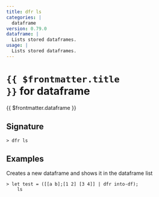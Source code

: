 ```yaml
---
title: dfr ls
categories: |
  dataframe
version: 0.79.0
dataframe: |
  Lists stored dataframes.
usage: |
  Lists stored dataframes.
---
```


# <code>{{ $frontmatter.title }}</code> for dataframe

<div class='command-title'>{{ $frontmatter.dataframe }}</div>

## Signature

```> dfr ls ```

## Examples

Creates a new dataframe and shows it in the dataframe list
```shell
> let test = ([[a b];[1 2] [3 4]] | dfr into-df);
    ls

```
